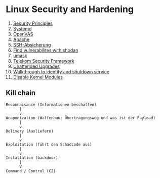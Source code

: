 # Linux Security and Hardening 

  1. [Security Principles](security-principles.md)
  1. [Systemd](systemd.md) 
  1. [OpenVAS](openvas.md)
  1. [Apache](apache.md) 
  1. [SSH-Absicherung](ssh.md) 
  1. [Find vulnerabilites with shodan](shodan.io) 
  1. [umask](umask.md) 
  1. [Telekom Security Framework](telekom.md)
  1. [Unattended Upgrades](unattended-upgrades.md) 
  1. [Walkthrough to identify and shutdown service](identify-service.md)
  1. [Disable Kernel Modules](disable-modules.md) 

  
## Kill chain 

```
Reconnaisance (Informationen beschaffen)
      |
      v
Weaponization (Waffenbau: Übertragungsweg und was ist der Payload)
      |
      v
Delivery (Ausliefern) 
      |
      v 
Exploitation (führt den Schadcode aus) 
      |
      v
Installation (backdoor) 
      |
      V
Command / Control (C2) 
```




